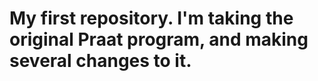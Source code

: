 My first repository. I'm taking the original Praat program, and making several changes to it.
=========
